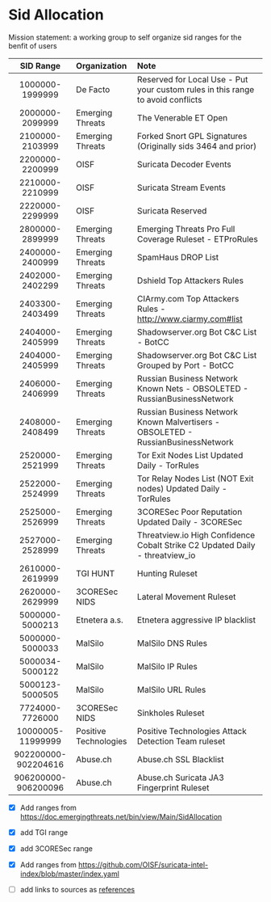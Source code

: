 # Sid Allocation

Mission statement: a working group to self organize sid ranges for the benfit of users

|      SID Range      | Organization          | Note                                                                             |
| :-----------------: | :-------------------- | :------------------------------------------------------------------------------- |
|   1000000-1999999   | De Facto              | Reserved for Local Use - Put your custom rules in this range to avoid conflicts  |
|   2000000-2099999   | Emerging Threats      | The Venerable ET Open                                                            |
|   2100000-2103999   | Emerging Threats      | Forked Snort GPL Signatures (Originally sids 3464 and prior)                     |
|   2200000-2200999   | OISF                  | Suricata Decoder Events                                                          |
|   2210000-2210999   | OISF                  | Suricata Stream Events                                                           |
|   2220000-2299999   | OISF                  | Suricata Reserved                                                                |
|   2800000-2899999   | Emerging Threats      | Emerging Threats Pro Full Coverage Ruleset - ETProRules                          |
|   2400000-2400999   | Emerging Threats      | SpamHaus DROP List                                                               |
|   2402000-2402299   | Emerging Threats      | Dshield Top Attackers Rules                                                      |
|   2403300-2403499   | Emerging Threats      | CIArmy.com Top Attackers Rules - http://www.ciarmy.com#list                      |
|   2404000-2405999   | Emerging Threats      | Shadowserver.org Bot C&C List - BotCC                                            |
|   2404000-2405999   | Emerging Threats      | Shadowserver.org Bot C&C List Grouped by Port - BotCC                            |
|   2406000-2406999   | Emerging Threats      | Russian Business Network Known Nets - OBSOLETED - RussianBusinessNetwork         |
|   2408000-2408499   | Emerging Threats      | Russian Business Network Known Malvertisers - OBSOLETED - RussianBusinessNetwork |
|   2520000-2521999   | Emerging Threats      | Tor Exit Nodes List Updated Daily - TorRules                                     |
|   2522000-2524999   | Emerging Threats      | Tor Relay Nodes List (NOT Exit nodes) Updated Daily - TorRules                   |
|   2525000-2526999   | Emerging Threats      | 3CORESec Poor Reputation Updated Daily - 3CORESec                                |
|   2527000-2528999   | Emerging Threats      | Threatview.io High Confidence Cobalt Strike C2 Updated Daily - threatview_io     |
|   2610000-2619999   | TGI HUNT              | Hunting Ruleset                                                                  |
|   2620000-2629999   | 3CORESec NIDS         | Lateral Movement Ruleset                                                         |
|   5000000-5000213   | Etnetera a.s.         | Etnetera aggressive IP blacklist                                                 |
|   5000000-5000033   | MalSilo               | MalSilo DNS Rules                                                                |
|   5000034-5000122   | MalSilo               | MalSilo IP Rules                                                                 |
|   5000123-5000505   | MalSilo               | MalSilo URL Rules                                                                |
|   7724000-7726000   | 3CORESec NIDS         | Sinkholes Ruleset                                                                |
|  10000005-11999999  | Positive Technologies | Positive Technologies Attack Detection Team ruleset                              |
| 902200000-902204616 | Abuse.ch              | Abuse.ch SSL Blacklist                                                           |
| 906200000-906200096 | Abuse.ch              | Abuse.ch Suricata JA3 Fingerprint Ruleset                                        |


- [x] Add ranges from https://doc.emergingthreats.net/bin/view/Main/SidAllocation
- [x] add TGI range
- [x] add 3CORESec range
- [x] Add ranges from https://github.com/OISF/suricata-intel-index/blob/master/index.yaml
- [ ] add links to sources as [references](https://doc.emergingthreats.net/bin/view/Main/SidAllocation)




